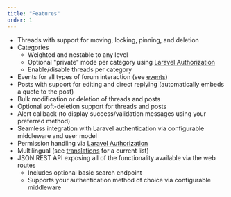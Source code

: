 ```yaml
---
title: "Features"
order: 1
---
```


* Threads with support for moving, locking, pinning, and deletion
* Categories
  * Weighted and nestable to any level
  * Optional "private" mode per category using [Laravel Authorization](https://laravel.com/docs/8.x/authorization)
  * Enable/disable threads per category
* Events for all types of forum interaction (see [events](https://github.com/Team-Tea-Time/laravel-forum/tree/5.0/src/Events))
* Posts with support for editing and direct replying (automatically embeds a quote to the post)
* Bulk modification or deletion of threads and posts
* Optional soft-deletion support for threads and posts
* Alert callback (to display success/validation messages using your preferred method)
* Seamless integration with Laravel authentication via configurable middleware and user model
* Permission handling via [Laravel Authorization](https://laravel.com/docs/8.x/authorization)
* Multilingual (see [translations](https://github.com/Team-Tea-Time/laravel-forum/tree/5.0/translations) for a current list)
* JSON REST API exposing all of the functionality available via the web routes
  * Includes optional basic search endpoint
  * Supports your authentication method of choice via configurable middleware

